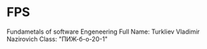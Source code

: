 # FPS
Fundametals of software Engeneering
Full Name: Turkliev Vladimir Nazirovich
Class: "ПИЖ-б-о-20-1"

